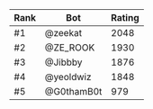 Rank|Bot|Rating
---|---|---
#1|@zeekat|2048
#2|@ZE_ROOK|1930
#3|@Jibbby|1876
#4|@yeoldwiz|1848
#5|@G0thamB0t|979
